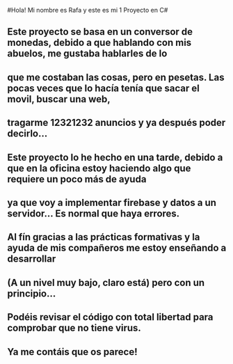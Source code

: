 #Hola! Mi nombre es Rafa y este es mi 1 Proyecto en C#
## Este proyecto se basa en un conversor de monedas, debido a que hablando con mis abuelos, me gustaba hablarles de lo
## que me costaban las cosas, pero en pesetas. Las pocas veces que lo hacía tenía que sacar el movil, buscar una web, 
## tragarme 12321232 anuncios y ya después poder decirlo... 
## Este proyecto lo he hecho en una tarde, debido a que en la oficina estoy haciendo algo que requiere un poco más de ayuda
## ya que voy a implementar firebase y datos a un servidor... Es normal que haya errores.
## Al fín gracias a las prácticas formativas y la ayuda de mis compañeros me estoy enseñando a desarrollar
## (A un nivel muy bajo, claro está) pero con un principio... 
## Podéis revisar el código con total libertad para comprobar que no tiene virus.
## Ya me contáis que os parece!
